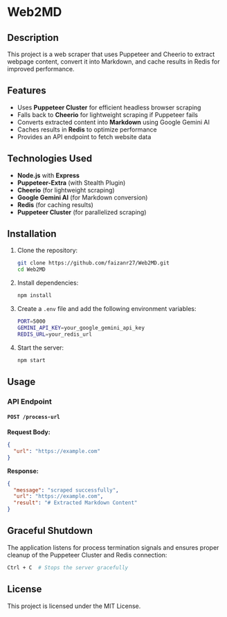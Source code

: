 # Web2MD

## Description
This project is a web scraper that uses Puppeteer and Cheerio to extract webpage content, convert it into Markdown, and cache results in Redis for improved performance.

## Features
- Uses **Puppeteer Cluster** for efficient headless browser scraping
- Falls back to **Cheerio** for lightweight scraping if Puppeteer fails
- Converts extracted content into **Markdown** using Google Gemini AI
- Caches results in **Redis** to optimize performance
- Provides an API endpoint to fetch website data

## Technologies Used
- **Node.js** with **Express**
- **Puppeteer-Extra** (with Stealth Plugin)
- **Cheerio** (for lightweight scraping)
- **Google Gemini AI** (for Markdown conversion)
- **Redis** (for caching results)
- **Puppeteer Cluster** (for parallelized scraping)

## Installation
1. Clone the repository:
   ```sh
   git clone https://github.com/faizanr27/Web2MD.git
   cd Web2MD
   ```
2. Install dependencies:
   ```sh
   npm install
   ```
3. Create a `.env` file and add the following environment variables:
   ```sh
   PORT=5000
   GEMINI_API_KEY=your_google_gemini_api_key
   REDIS_URL=your_redis_url
   ```
4. Start the server:
   ```sh
   npm start
   ```

## Usage
### API Endpoint
#### `POST /process-url`
**Request Body:**
```json
{
  "url": "https://example.com"
}
```
**Response:**
```json
{
  "message": "scraped successfully",
  "url": "https://example.com",
  "result": "# Extracted Markdown Content"
}
```

## Graceful Shutdown
The application listens for process termination signals and ensures proper cleanup of the Puppeteer Cluster and Redis connection:
```sh
Ctrl + C  # Stops the server gracefully
```

## License
This project is licensed under the MIT License.


